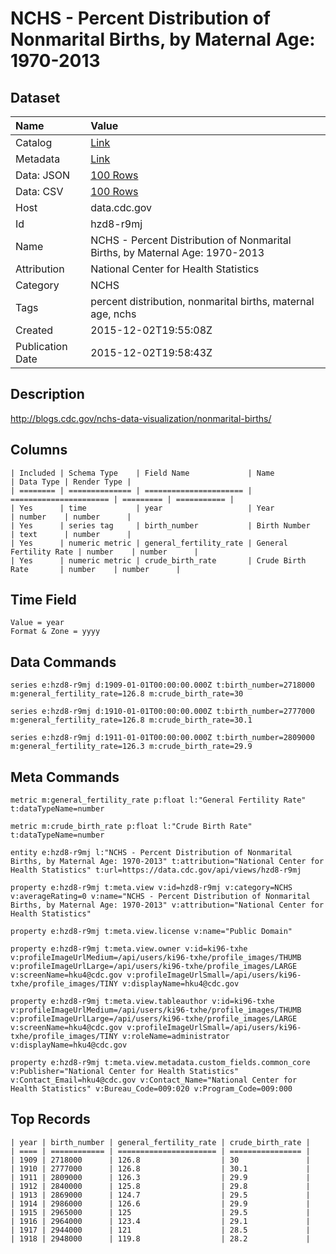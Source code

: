 # NCHS - Percent Distribution of Nonmarital Births, by Maternal Age: 1970-2013

## Dataset

| Name | Value |
| :--- | :---- |
| Catalog | [Link](https://catalog.data.gov/dataset/percent-distribution-of-nonmarital-births-by-maternal-age-1970-2013) |
| Metadata | [Link](https://data.cdc.gov/api/views/hzd8-r9mj) |
| Data: JSON | [100 Rows](https://data.cdc.gov/api/views/hzd8-r9mj/rows.json?max_rows=100) |
| Data: CSV | [100 Rows](https://data.cdc.gov/api/views/hzd8-r9mj/rows.csv?max_rows=100) |
| Host | data.cdc.gov |
| Id | hzd8-r9mj |
| Name | NCHS - Percent Distribution of Nonmarital Births, by Maternal Age: 1970-2013 |
| Attribution | National Center for Health Statistics |
| Category | NCHS |
| Tags | percent distribution, nonmarital births, maternal age, nchs |
| Created | 2015-12-02T19:55:08Z |
| Publication Date | 2015-12-02T19:58:43Z |

## Description

http://blogs.cdc.gov/nchs-data-visualization/nonmarital-births/

## Columns

```ls
| Included | Schema Type    | Field Name             | Name                   | Data Type | Render Type |
| ======== | ============== | ====================== | ====================== | ========= | =========== |
| Yes      | time           | year                   | Year                   | number    | number      |
| Yes      | series tag     | birth_number           | Birth Number           | text      | number      |
| Yes      | numeric metric | general_fertility_rate | General Fertility Rate | number    | number      |
| Yes      | numeric metric | crude_birth_rate       | Crude Birth Rate       | number    | number      |
```

## Time Field

```ls
Value = year
Format & Zone = yyyy
```

## Data Commands

```ls
series e:hzd8-r9mj d:1909-01-01T00:00:00.000Z t:birth_number=2718000 m:general_fertility_rate=126.8 m:crude_birth_rate=30

series e:hzd8-r9mj d:1910-01-01T00:00:00.000Z t:birth_number=2777000 m:general_fertility_rate=126.8 m:crude_birth_rate=30.1

series e:hzd8-r9mj d:1911-01-01T00:00:00.000Z t:birth_number=2809000 m:general_fertility_rate=126.3 m:crude_birth_rate=29.9
```

## Meta Commands

```ls
metric m:general_fertility_rate p:float l:"General Fertility Rate" t:dataTypeName=number

metric m:crude_birth_rate p:float l:"Crude Birth Rate" t:dataTypeName=number

entity e:hzd8-r9mj l:"NCHS - Percent Distribution of Nonmarital Births, by Maternal Age: 1970-2013" t:attribution="National Center for Health Statistics" t:url=https://data.cdc.gov/api/views/hzd8-r9mj

property e:hzd8-r9mj t:meta.view v:id=hzd8-r9mj v:category=NCHS v:averageRating=0 v:name="NCHS - Percent Distribution of Nonmarital Births, by Maternal Age: 1970-2013" v:attribution="National Center for Health Statistics"

property e:hzd8-r9mj t:meta.view.license v:name="Public Domain"

property e:hzd8-r9mj t:meta.view.owner v:id=ki96-txhe v:profileImageUrlMedium=/api/users/ki96-txhe/profile_images/THUMB v:profileImageUrlLarge=/api/users/ki96-txhe/profile_images/LARGE v:screenName=hku4@cdc.gov v:profileImageUrlSmall=/api/users/ki96-txhe/profile_images/TINY v:displayName=hku4@cdc.gov

property e:hzd8-r9mj t:meta.view.tableauthor v:id=ki96-txhe v:profileImageUrlMedium=/api/users/ki96-txhe/profile_images/THUMB v:profileImageUrlLarge=/api/users/ki96-txhe/profile_images/LARGE v:screenName=hku4@cdc.gov v:profileImageUrlSmall=/api/users/ki96-txhe/profile_images/TINY v:roleName=administrator v:displayName=hku4@cdc.gov

property e:hzd8-r9mj t:meta.view.metadata.custom_fields.common_core v:Publisher="National Center for Health Statistics" v:Contact_Email=hku4@cdc.gov v:Contact_Name="National Center for Health Statistics" v:Bureau_Code=009:020 v:Program_Code=009:000
```

## Top Records

```ls
| year | birth_number | general_fertility_rate | crude_birth_rate | 
| ==== | ============ | ====================== | ================ | 
| 1909 | 2718000      | 126.8                  | 30               | 
| 1910 | 2777000      | 126.8                  | 30.1             | 
| 1911 | 2809000      | 126.3                  | 29.9             | 
| 1912 | 2840000      | 125.8                  | 29.8             | 
| 1913 | 2869000      | 124.7                  | 29.5             | 
| 1914 | 2986000      | 126.6                  | 29.9             | 
| 1915 | 2965000      | 125                    | 29.5             | 
| 1916 | 2964000      | 123.4                  | 29.1             | 
| 1917 | 2944000      | 121                    | 28.5             | 
| 1918 | 2948000      | 119.8                  | 28.2             | 
```